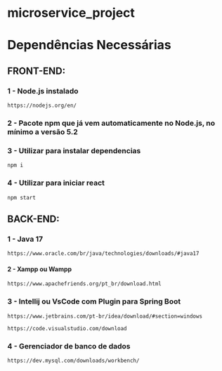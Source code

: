 # microservice_project

<h1><b>Dependências Necessárias</b></h1>

<h2><b>FRONT-END:</b></h2>

<h3>1 - Node.js instalado</h3>

    https://nodejs.org/en/
    
<h3>2 -  Pacote npm que já vem automaticamente no Node.js, no mínimo a versão 5.2</h3>
    
<h3>3 - Utilizar para instalar dependencias </h3>

    npm i

<h3>4 - Utilizar para iniciar react</h3>

    npm start

<h2><b>BACK-END:</b></h2>

<h3>1 - Java 17</h3>

    https://www.oracle.com/br/java/technologies/downloads/#java17

<h4>2 -  Xampp ou Wampp</h4>
  
    https://www.apachefriends.org/pt_br/download.html

<h3>3 - Intellij ou VsCode com Plugin para Spring Boot</h3>

    https://www.jetbrains.com/pt-br/idea/download/#section=windows
    
    https://code.visualstudio.com/download
    
<h3>4 - Gerenciador de banco de dados</h3>
    
    https://dev.mysql.com/downloads/workbench/
